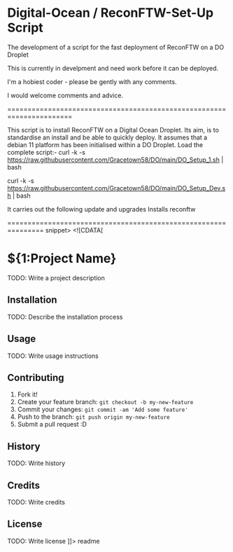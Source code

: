 # Digital-Ocean / ReconFTW-Set-Up Script
The development of a script for the fast deployment of ReconFTW on a DO Droplet


This is currently in develpment and need work before it can be deployed.

I'm a hobiest coder - please be gently with any comments.

I would welcome comments and advice.

======================================================================

This script is to install ReconFTW on a Digital Ocean Droplet. Its aim, is to standardise an install and be able to quickly deploy.
It assumes that a debian 11 platform has been initialised within a DO Droplet.
Load the complete script:-
curl -k -s https://raw.githubusercontent.com/Gracetown58/DO/main/DO_Setup_1.sh | bash

curl -k -s https://raw.githubusercontent.com/Gracetown58/DO/main/DO_Setup_Dev.sh | bash

It carries out the following
update and upgrades
Installs 
  reconftw

===============================================================
snippet>
  <content><![CDATA[
# ${1:Project Name}
TODO: Write a project description
## Installation
TODO: Describe the installation process
## Usage
TODO: Write usage instructions
## Contributing
1. Fork it!
2. Create your feature branch: `git checkout -b my-new-feature`
3. Commit your changes: `git commit -am 'Add some feature'`
4. Push to the branch: `git push origin my-new-feature`
5. Submit a pull request :D
## History
TODO: Write history
## Credits
TODO: Write credits
## License
TODO: Write license
]]></content>
  <tabTrigger>readme</tabTrigger>
</snippet>
